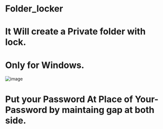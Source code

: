 # Folder_locker
# It Will create a Private folder with lock. 
# Only for Windows.
![image](https://user-images.githubusercontent.com/86009160/165144567-edad0b3d-bde8-4d2c-887f-2f1f71c6c461.png)
# Put your Password At Place of Your-Password by maintaing gap at both side.
